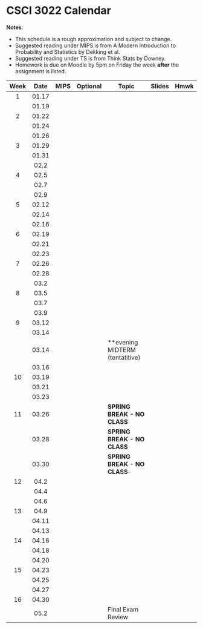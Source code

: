 # CSCI 3022 Calendar

**Notes**:
- This schedule is a rough approximation and subject to change.
- Suggested reading under MIPS is from A Modern Introduction to Probability and Statistics by Dekking et al. 
- Suggested reading under TS is from Think Stats by Downey. 
- Homework is due on Moodle by 5pm on Friday the week **after** the assignment is listed. 

|Week	| Date 		   | MIPS                 | Optional |        Topic             	       | Slides       | Hmwk  	  | 
|:-----:|:------------:| ---------------------|----------|-------------------------------------|--------------|-----------|
|1      |01.17|	       ||	||	|
|       |01.19|	       ||	||	|
|2      |01.22|	       ||	||	|
|       |01.24|	       ||	||	|
|       |01.26|	       ||	||	|
|3      |01.29|	       ||	||	|
|       |01.31|	       ||	||	|
|       |02.2|	       ||	||	|
|4      |02.5|	       ||	||	|
|       |02.7|	       ||	||	|
|       |02.9|	       ||	||	|
|5      |02.12|	       ||	||	|
|       |02.14|	       ||	||	|
|       |02.16|	       ||	||	|
|6      |02.19|	       ||	||	|
|       |02.21|	       ||	||	|
|       |02.23|	       ||	||	|
|7      |02.26|	       ||	||	|
|       |02.28|	       ||	||	|
|       |03.2|	       ||	||	|
|8      |03.5|	       ||	||	|
|       |03.7|	       ||	||	|
|       |03.9|	       ||	||	|
|9      |03.12|	       ||	||	|
|       |03.14|	       ||	||	|
|       |03.14|	       ||**evening MIDTERM (tentatitive)	||	|
|       |03.16|	       ||	||	|
|10     |03.19|	       ||	||	|
|       |03.21|	       ||	||	|
|       |03.23|	       ||	||	|
|11     |03.26|	       ||**SPRING BREAK - NO CLASS**||	|
|       |03.28|	       ||**SPRING BREAK - NO CLASS**||	|
|       |03.30|	       ||**SPRING BREAK - NO CLASS**||	|
|12     |04.2|	       ||	||	|
|       |04.4|	       ||	||	|
|       |04.6|	       ||	||	|
|13     |04.9|	       ||	||	|
|       |04.11|	       ||	||	|
|       |04.13|	       ||	||	|
|14     |04.16|	       ||	||	|
|       |04.18|	       ||	||	|
|       |04.20|	       ||	||	|
|15     |04.23|	       ||	||	|
|       |04.25|	       ||	||	|
|       |04.27|	       ||	||	|
|16     |04.30|	       ||	||	|
|       |05.2|	       ||Final Exam Review	||	|